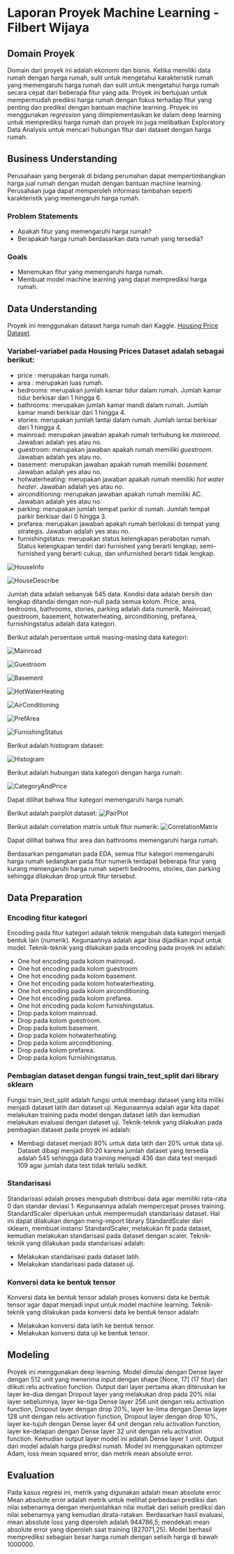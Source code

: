 # Laporan Proyek Machine Learning - Filbert Wijaya

## Domain Proyek

Domain dari proyek ini adalah ekonomi dan bisnis. Ketika memiliki data rumah dengan harga rumah, sulit untuk mengetahui karakteristik rumah yang memengaruhi harga rumah dan sulit untuk mengetahui harga rumah secara cepat dari beberapa fitur yang ada. Proyek ini bertujuan untuk mempermudah prediksi harga rumah dengan fokus terhadap fitur yang penting dan prediksi dengan bantuan machine learning. Proyek ini menggunakan <i>regression</i> yang diimplementasikan ke dalam deep learning untuk memprediksi harga rumah dan proyek ini juga melibatkan Exploratory Data Analysis untuk mencari hubungan fitur dari dataset dengan harga rumah.

## Business Understanding

Perusahaan yang bergerak di bidang perumahan dapat mempertimbangkan harga jual rumah dengan mudah dengan bantuan machine learning. Perusahaan juga dapat memperoleh informasi tambahan seperti karakteristik yang memengaruhi harga rumah.

### Problem Statements

- Apakah fitur yang memengaruhi harga rumah?
- Berapakah harga rumah berdasarkan data rumah yang tersedia?

### Goals

- Menemukan fitur yang memengaruhi harga rumah.
- Membuat model machine learning yang dapat memprediksi harga rumah.

## Data Understanding
Proyek ini menggunakan dataset harga rumah dari Kaggle. [Housing Price Dataset](https://www.kaggle.com/datasets/yasserh/housing-prices-dataset).

### Variabel-variabel pada Housing Prices Dataset adalah sebagai berikut:
- price : merupakan harga rumah.
- area : merupakan luas rumah.
- bedrooms: merupakan jumlah kamar tidur dalam rumah. Jumlah kamar tidur berkisar dari 1 hingga 6.
- bathrooms: merupakan jumlah kamar mandi dalam rumah. Jumlah kamar mandi berkisar dari 1 hingga 4.
- stories: merupakan jumlah lantai dalam rumah. Jumlah lantai berkisar dari 1 hingga 4.
- mainroad: merupakan jawaban apakah rumah terhubung ke <i>mainroad</i>. Jawaban adalah yes atau no.
- guestroom: merupakan jawaban apakah rumah memiliki <i>guestroom</i>. Jawaban adalah yes atau no.
- basement: merupakan jawaban apakah rumah memiliki <i>basement</i>. Jawaban adalah yes atau no.
- hotwaterheating: merupakan jawaban apakah rumah memiliki <i>hot water heater</i>. Jawaban adalah yes atau no.
- airconditioning: merupakan jawaban apakah rumah memiliki AC. Jawaban adalah yes atau no.
- parking: merupakan jumlah tempat parkir di rumah. Jumlah tempat parkir berkisar dari 0 hingga 3.
- prefarea: merupakan jawaban apakah rumah berlokasi di tempat yang strategis. Jawaban adalah yes atau no.
- furnishingstatus: merupakan status kelengkapan perabotan rumah. Status kelengkapan terdiri dari furnished yang berarti lengkap, semi-furnished yang berarti cukup, dan unfurnished berarti tidak lengkap.

![HouseInfo](https://github.com/filbert-w/ProyekPertama/assets/114629987/4ff24479-85a6-4a7d-9420-2acf961da994)

![HouseDescribe](https://github.com/filbert-w/ProyekPertama/assets/114629987/19e152e3-a2a7-4ab1-870f-77d34ec84c6b)

Jumlah data adalah sebanyak 545 data.
Kondisi data adalah bersih dan lengkap ditandai dengan non-null pada semua kolom.
Price, area, bedrooms, bathrooms, stories, parking adalah data numerik.
Mainroad, guestroom, basement, hotwaterheating, airconditioning, prefarea, furnishingstatus adalah data kategori.

Berikut adalah persentase untuk masing-masing data kategori:

![Mainroad](https://github.com/filbert-w/ProyekPertama/assets/114629987/58532f14-e0b1-4112-bdcf-a85c86142442)

![Guestroom](https://github.com/filbert-w/ProyekPertama/assets/114629987/0c79d748-7a22-431f-ba74-dc856fdd1686)

![Basement](https://github.com/filbert-w/ProyekPertama/assets/114629987/3e6ee070-fc6f-4115-992c-feb6bacdeb74)

![HotWaterHeating](https://github.com/filbert-w/ProyekPertama/assets/114629987/08519d12-a8f1-4bbd-a7d7-d49a5f72b0cb)

![AirConditioning](https://github.com/filbert-w/ProyekPertama/assets/114629987/58d73a06-4f77-4ec5-a780-d7354c009286)

![PrefArea](https://github.com/filbert-w/ProyekPertama/assets/114629987/fd750143-407b-4878-99c5-d95a07774e6c)

![FurnishingStatus](https://github.com/filbert-w/ProyekPertama/assets/114629987/623918cf-ba38-4342-a482-3209097a12d1)

Berikut adalah histogram dataset:

![Histogram](https://github.com/filbert-w/ProyekPertama/assets/114629987/f4786a2e-31ef-4e31-b56e-35ef6cc05cef)

Berikut adalah hubungan data kategori dengan harga rumah:

![CategoryAndPrice](https://github.com/filbert-w/ProyekPertama/assets/114629987/b9da8ad4-6a65-4a4d-ad20-dbf156704f1f)

Dapat dilihat bahwa fitur kategori memengaruhi harga rumah.

Berikut adalah pairplot dataset:
![PairPlot](https://github.com/filbert-w/ProyekPertama/assets/114629987/cd161321-a061-4fb2-a74e-5fcb7b5cc897)

Berikut adalah correlation matrix untuk fitur numerik:
![CorrelationMatrix](https://github.com/filbert-w/ProyekPertama/assets/114629987/5aa33b1d-cd75-4282-9fa0-5a51549ae1dd)

Dapat dilihat bahwa fitur area dan bathrooms memengaruhi harga rumah.

Berdasarkan pengamatan pada EDA, semua fitur kategori memengaruhi harga rumah sedangkan pada fitur numerik terdapat beberapa fitur yang kurang memengaruhi harga rumah seperti bedrooms, stories, dan parking sehingga dilakukan drop untuk fitur tersebut.

## Data Preparation

### Encoding fitur kategori
Encoding pada fitur kategori adalah teknik mengubah data kategori menjadi bentuk lain (numerik). Kegunaannya adalah agar bisa dijadikan input untuk model. Teknik-teknik yang dilakukan pada encoding pada proyek ini adalah:
- One hot encoding pada kolom mainroad.
- One hot encoding pada kolom guestroom.
- One hot encoding pada kolom basement.
- One hot encoding pada kolom hotwaterheating.
- One hot encoding pada kolom airconditioning.
- One hot encoding pada kolom prefarea.
- One hot encoding pada kolom furnishingstatus.
- Drop pada kolom mainroad.
- Drop pada kolom guestroom.
- Drop pada kolom basement.
- Drop pada kolom hotwaterheating.
- Drop pada kolom airconditioning.
- Drop pada kolom prefarea.
- Drop pada kolom furnishingstatus.

### Pembagian dataset dengan fungsi train_test_split dari library sklearn
Fungsi train_test_split adalah fungsi untuk membagi dataset yang kita miliki menjadi dataset latih dan dataset uji. Kegunaannya adalah agar kita dapat melakukan training pada model dengan dataset latih dan kemudian melakukan evaluasi dengan dataset uji. Teknik-teknik yang dilakukan pada pembagian dataset pada proyek ini adalah:
- Membagi dataset menjadi 80% untuk data latih dan 20% untuk data uji. Dataset dibagi menjadi 80:20 karena jumlah dataset yang tersedia adalah 545 sehingga data training menjadi 436 dan data test menjadi 109 agar jumlah data test tidak terlalu sedikit.

### Standarisasi
Standarisasi adalah proses mengubah distribusi data agar memiliki rata-rata 0 dan standar deviasi 1. Kegunaannya adalah mempercepat proses training. StandardScaler diperlukan untuk mempermudah standarisasi dataset. Hal ini dapat dilakukan dengan meng-import library StandardScaler dari sklearn, membuat instansi StandardScaler, melakukan fit pada dataset, kemudian melakukan standarisasi pada dataset dengan scaler. Teknik-teknik yang dilakukan pada standarisasi adalah:
- Melakukan standarisasi pada dataset latih.
- Melakukan standarisasi pada dataset uji.

### Konversi data ke bentuk tensor
Konversi data ke bentuk tensor adalah proses konversi data ke bentuk tensor agar dapat menjadi input untuk model machine learning. Teknik-teknik yang dilakukan pada konversi data ke bentuk tensor adalah:
- Melakukan konversi data latih ke bentuk tensor.
- Melakukan konversi data uji ke bentuk tensor.

## Modeling

Proyek ini menggunakan deep learning. Model dimulai dengan Dense layer dengan 512 unit yang menerima input dengan shape [None, 17] (17 fitur) dan diikuti relu activation function. Output dari layer pertama akan diteruskan ke layer ke-dua dengan Dropout layer yang melakukan drop pada 20% nilai layer sebelumnya, layer ke-tiga Dense layer 256 unit dengan relu activation function, Dropout layer dengan drop 20%, layer ke-lima dengan Dense layer 128 unit dengan relu activation function, Dropout layer dengan drop 10%, layer ke-tujuh dengan Dense layer 64 unit dengan relu activation function, layer ke-delapan dengan Dense layer 32 unit dengan relu activation function. Kemudian output layer model ini adalah Dense layer 1 unit. Output dari model adalah harga prediksi rumah. Model ini menggunakan optimizer Adam, loss mean squared error, dan metrik mean absolute error.

## Evaluation

Pada kasus regresi ini, metrik yang digunakan adalah mean absolute error. Mean absolute error adalah metrik untuk melihat perbedaan prediksi dan nilai sebenarnya dengan menjumlahkan nilai mutlak dari selisih prediksi dan nilai sebenarnya yang kemudian dirata-ratakan. Berdasarkan hasil evaluasi, mean absolute loss yang diperoleh adalah 944786,5; mendekati mean absolute error yang diperoleh saat training (827071,25). Model berhasil memprediksi sebagian besar harga rumah dengan selisih harga di bawah 1000000.
